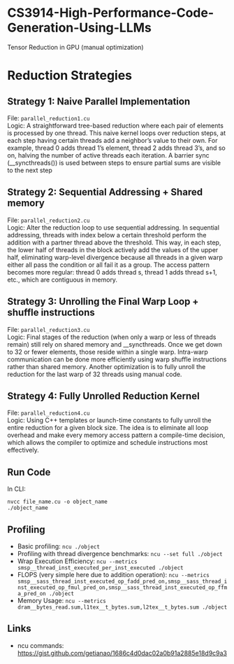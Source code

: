 # CS3914-High-Performance-Code-Generation-Using-LLMs

Tensor Reduction in GPU (manual optimization)

# Reduction Strategies
## Strategy 1: Naive Parallel Implementation

File: `parallel_reduction1.cu` <br> 
Logic: A straightforward tree-based reduction where each pair of elements is processed by one thread. This naive kernel loops over reduction steps, at each step having certain threads add a neighbor’s value to their own. For example, thread 0 adds thread 1’s element, thread 2 adds thread 3’s, and so on, halving the number of active threads each iteration. A barrier sync (__syncthreads()) is used between steps to ensure partial sums are visible to the next step

## Strategy 2: Sequential Addressing + Shared memory

File: `parallel_reduction2.cu` <br> 
Logic: Alter the reduction loop to use sequential addressing.  In sequential addressing, threads with index below a certain threshold perform the addition with a partner thread above the threshold. This way, in each step, the lower half of threads in the block actively add the values of the upper half, eliminating warp-level divergence because all threads in a given warp either all pass the condition or all fail it as a group. The access pattern becomes more regular: thread 0 adds thread s, thread 1 adds thread s+1, etc., which are contiguous in memory.

## Strategy 3: Unrolling the Final Warp Loop + shuffle instructions

File: `parallel_reduction3.cu` <br> 
Logic: Final stages of the reduction (when only a warp or less of threads remain) still rely on shared memory and __syncthreads. Once we get down to 32 or fewer elements, those reside within a single warp. Intra-warp communication can be done more efficiently using warp shuffle instructions rather than shared memory. Another optimization is to fully unroll the reduction for the last warp of 32 threads using manual code.


## Strategy 4: Fully Unrolled Reduction Kernel 

File: `parallel_reduction4.cu` <br> 
Logic: Using C++ templates or launch-time constants to fully unroll the entire reduction for a given block size. The idea is to eliminate all loop overhead and make every memory access pattern a compile-time decision, which allows the compiler to optimize and schedule instructions most effectively.


## Run Code
In CLI:
```
nvcc file_name.cu -o object_name
./object_name
```

<!-- nvcc your_cuda_program.cu -o output_binary -lnvidia-ml -->


## Profiling
- Basic profiling: `ncu ./object`
- Profiling with thread divergence benchmarks: `ncu --set full ./object`
- Wrap Execution Efficiency: `ncu --metrics smsp__thread_inst_executed_per_inst_executed ./object`
- FLOPS (very simple here due to addition operation): `ncu --metrics smsp__sass_thread_inst_executed_op_fadd_pred_on,smsp__sass_thread_inst_executed_op_fmul_pred_on,smsp__sass_thread_inst_executed_op_ffma_pred_on ./object`
- Memory Usage: `ncu --metrics dram__bytes_read.sum,l1tex__t_bytes.sum,l2tex__t_bytes.sum ./object` 


## Links
- ncu commands: https://gist.github.com/getianao/1686c4d0dac02a0b91a2885e18d9c9a3 